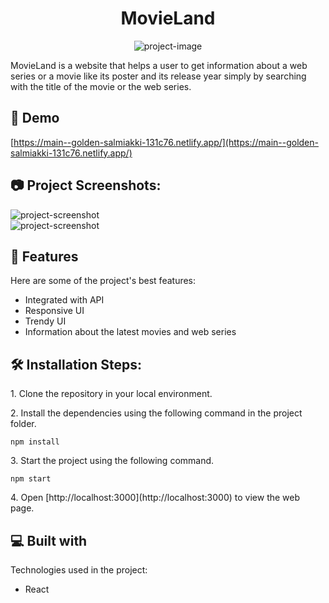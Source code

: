 <h1 align="center" id="title">MovieLand</h1>

<p align="center"><img src="https://socialify.git.ci/niharika1102/movie-app/image?description=1&amp;descriptionEditable=A%20website%20to%20get%20information%20about%20a%20movie%20or%20web%20series%20simply%20by%20searching%20its%20name.&amp;font=Raleway&amp;forks=1&amp;language=1&amp;name=1&amp;owner=1&amp;pattern=Circuit%20Board&amp;pulls=1&amp;stargazers=1&amp;theme=Light" alt="project-image"></p>

<p id="description">MovieLand is a website that helps a user to get information about a web series or a movie like its poster and its release year simply by searching with the title of the movie or the web series.</p>

<h2>🚀 Demo</h2>

[https://main--golden-salmiakki-131c76.netlify.app/](https://main--golden-salmiakki-131c76.netlify.app/)

<h2>📷 Project Screenshots:</h2>

<img src="https://i.imgur.com/ARzVBoc.png" alt="project-screenshot">
<br>
<img src="https://i.imgur.com/YjXnxHQ.png" alt="project-screenshot">

<h2>🧐 Features</h2>

Here are some of the project's best features:

*   Integrated with API
*   Responsive UI
*   Trendy UI
*   Information about the latest movies and web series

<h2>🛠️ Installation Steps:</h2>

<p>1. Clone the repository in your local environment.</p>

<p>2. Install the dependencies using the following command in the project folder.</p>

```
npm install
```

<p>3. Start the project using the following command.</p>

```
npm start
```

<p>4. Open [http://localhost:3000](http://localhost:3000) to view the web page.</p>

  
  
<h2>💻 Built with</h2>

Technologies used in the project:

*   React
